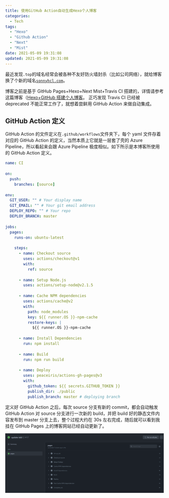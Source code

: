 ```yaml
---
title: 使用GitHub Action自动生成Hexo个人博客
categories:
  - Tech
tags:
  - "Hexo"
  - "Github Action"
  - "Next"
  - "Mist"
date: 2021-05-09 19:31:08
updated: 2021-05-09 19:31:08
---
```


最近发现`.top`的域名经常会被各种不友好防火墙封杀（比如公司网络），就给博客换了个新的域名[`sonnyhcl.com`](https://sonnyhcl.com)。

博客之前是基于 GitHub Pages+Hexo+Next Mist+Travis CI 搭建的，详情请参考这篇博客（[Hexo+GitHub 搭建个人博客](../2019-04-27-hexo-github-page-blog.md)。
正巧发现 Travis CI 已经被 deprecated 不能正常工作了，就想着尝鲜用 GitHub Action 来做自动集成。

<!-- more -->

## GitHub Action 定义

GitHub Action 的文件定义在`.github/workflows`文件夹下，每个 yaml 文件存着对应的 GitHub Action 的定义，当然本质上它就是一层套了壳的 Azure Pipeline，所以看起来会跟 Azure Pipeline 极度相似。如下所示是本博客所使用的 GitHub Action 定义。

```yaml
name: CI

on:
  push:
    branches: [source]

env:
  GIT_USER: "" # Your display name
  GIT_EMAIL: "" # Your git email address
  DEPLOY_REPO: "" # Your repo
  DEPLOY_BRANCH: master

jobs:
  pages:
    runs-on: ubuntu-latest

    steps:
      - name: Checkout source
        uses: actions/checkout@v1
        with:
          ref: source

      - name: Setup Node.js
        uses: actions/setup-node@v2.1.5

      - name: Cache NPM dependencies
        uses: actions/cache@v2
        with:
          path: node_modules
          key: ${{ runner.OS }}-npm-cache
          restore-keys: |
            ${{ runner.OS }}-npm-cache

      - name: Install Dependencies
        run: npm install

      - name: Build
        run: npm run build

      - name: Deploy
        uses: peaceiris/actions-gh-pages@v3
        with:
          github_token: ${{ secrets.GITHUB_TOKEN }}
          publish_dir: ./public
          publish_branch: master # deploying branch
```

定义好 GitHub Action 之后，每次 source 分支有新的 commit，都会自动触发 GitHub Action 对 source 分支进行一次新的 build，并把 build 好的静态文件内容发布到 master 分支上去，整个过程大约在 30s 左右完成，随后就可以看到我挂在 GitHub Pages 上的博客网站已经自动更新了。

![GitHub Action](./2021-05-09-hexo-blog-with-github-action/github_action.png)

